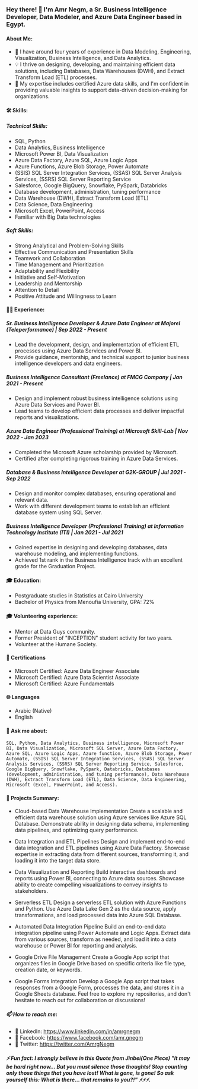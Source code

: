 ### Hey there! 👋 I'm Amr Negm, a Sr. Business Intelligence Developer, Data Modeler, and Azure Data Engineer based in Egypt.


#### About Me:

* 🔭 I have around four years of experience in Data Modeling, Engineering, Visualization, Business Intelligence, and Data Analytics.
* 💡 I thrive on designing, developing, and maintaining efficient data solutions, including Databases, Data Warehouses (DWH), and Extract Transform Load (ETL) processes.
* 🚀 My expertise includes certified Azure data skills, and I'm confident in providing valuable insights to support data-driven decision-making for organizations.

#### 🛠️ Skills:

##### Technical Skills:
* SQL, Python
* Data Analytics, Business Intelligence
* Microsoft Power BI, Data Visualization
* Azure Data Factory, Azure SQL, Azure Logic Apps
* Azure Functions, Azure Blob Storage, Power Automate
* (SSIS) SQL Server Integration Services, (SSAS) SQL Server Analysis Services, (SSRS) SQL Server Reporting Service
* Salesforce, Google BigQuery, Snowflake, PySpark, Databricks
* Database development, administration, tuning performance
* Data Warehouse (DWH), Extract Transform Load (ETL)
* Data Science, Data Engineering
* Microsoft Excel, PowerPoint, Access
* Familiar with Big Data technologies

##### Soft Skills:
* Strong Analytical and Problem-Solving Skills
* Effective Communication and Presentation Skills
* Teamwork and Collaboration
* Time Management and Prioritization
* Adaptability and Flexibility
* Initiative and Self-Motivation
* Leadership and Mentorship
* Attention to Detail
* Positive Attitude and Willingness to Learn


#### 👨‍💻 Experience:

##### Sr. Business Intelligence Developer & Azure Data Engineer at Majorel (Teleperformance) | Sep 2022 - Present
* Lead the development, design, and implementation of efficient ETL processes using Azure Data Services and Power BI.
* Provide guidance, mentorship, and technical support to junior business intelligence developers and data engineers.

##### Business Intelligence Consultant (Freelance) at FMCG Company | Jan 2021 - Present
* Design and implement robust business intelligence solutions using Azure Data Services and Power BI.
* Lead teams to develop efficient data processes and deliver impactful reports and visualizations.

##### Azure Data Engineer (Professional Training) at Microsoft Skill-Lab | Nov 2022 - Jan 2023
* Completed the Microsoft Azure scholarship provided by Microsoft.
* Certified after completing rigorous training in Azure Data Services.

##### Database & Business Intelligence Developer at G2K-GROUP | Jul 2021 - Sep 2022
* Design and monitor complex databases, ensuring operational and relevant data.
* Work with different development teams to establish an efficient database system using SQL Server.

##### Business Intelligence Developer (Professional Training) at Information Technology Institute (ITI) | Jan 2021 - Jul 2021
* Gained expertise in designing and developing databases, data warehouse modeling, and implementing functions.
* Achieved 1st rank in the Business Intelligence track with an excellent grade for the Graduation Project.

#### 🎓 Education:
* Postgraduate studies in Statistics at Cairo University
* Bachelor of Physics from Menoufia University, GPA: 72%

#### 🎓 Volunteering experience:
* Mentor at Data Guys community.
* Former President of "INCEPTION" student activity for two years.
* Volunteer at the Humane Society.

#### 🚀 Certifications
* Microsoft Certified: Azure Data Engineer Associate
* Microsoft Certified: Azure Data Scientist Associate
* Microsoft Certified: Azure Fundamentals

#### 🌐 Languages
* Arabic (Native)
* English

#### 💬 Ask me about:
	SQL, Python, Data Analytics, Business intelligence, Microsoft Power BI, Data Visualization, Microsoft SQL Server, Azure Data Factory, Azure SQL, Azure Logic Apps, Azure function, Azure Blob Storage, Power Automate, (SSIS) SQL Server Integration Services, (SSAS) SQL Server Analysis Services, (SSRS) SQL Server Reporting Service, Salesforce, Google BigQuery, Snowflake, PySpark, Databricks, Databases (development, administration, and tuning performance), Data Warehouse (DWH), Extract Transform Load (ETL), Data Science, Data Engineering, Microsoft (Excel, PowerPoint, and Access).

#### 🚧 Projects Summary:
* Cloud-based Data Warehouse Implementation
Create a scalable and efficient data warehouse solution using Azure services like Azure SQL Database.
Demonstrate ability in designing data schema, implementing data pipelines, and optimizing query performance.

* Data Integration and ETL Pipelines
Design and implement end-to-end data integration and ETL pipelines using Azure Data Factory.
Showcase expertise in extracting data from different sources, transforming it, and loading it into the target data store.

* Data Visualization and Reporting
Build interactive dashboards and reports using Power BI, connecting to Azure data sources.
Showcase ability to create compelling visualizations to convey insights to stakeholders.

* Serverless ETL
Design a serverless ETL solution with Azure Functions and Python.
Use Azure Data Lake Gen 2 as the data source, apply transformations, and load processed data into Azure SQL Database.

* Automated Data Integration Pipeline
Build an end-to-end data integration pipeline using Power Automate and Logic Apps.
Extract data from various sources, transform as needed, and load it into a data warehouse or Power BI for reporting and analysis.

* Google Drive File Management
Create a Google App script that organizes files in Google Drive based on specific criteria like file type, creation date, or keywords.

* Google Forms Integration
Develop a Google App script that takes responses from a Google Form, processes the data, and stores it in a Google Sheets database.
Feel free to explore my repositories, and don't hesitate to reach out for collaboration or discussions!


##### 📫 How to reach me:
- :link: LinkedIn: https://www.linkedin.com/in/amrgnegm
- :link: Facebook: https://www.facebook.com/amr.gnegm
- :link: Twitter: https://twitter.com/AmrgNegm

##### ⚡ Fun fact: I **strongly** believe in this Quote from Jinbei(One Piece) "It may be hard right now... But you must silence those thoughts! Stop counting only those things that you have lost! What is gone, is gone! So ask yourself this: What is there... that remains to you?!" ⚡⚡⚡.

